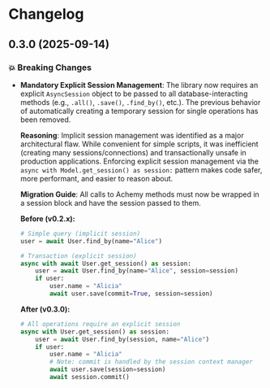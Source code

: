 # Changelog

## 0.3.0 (2025-09-14)

### 💥 Breaking Changes

-   **Mandatory Explicit Session Management**: The library now requires an explicit `AsyncSession` object to be passed to all database-interacting methods (e.g., `.all()`, `.save()`, `.find_by()`, etc.). The previous behavior of automatically creating a temporary session for single operations has been removed.

    **Reasoning**: Implicit session management was identified as a major architectural flaw. While convenient for simple scripts, it was inefficient (creating many sessions/connections) and transactionally unsafe in production applications. Enforcing explicit session management via the `async with Model.get_session() as session:` pattern makes code safer, more performant, and easier to reason about.

    **Migration Guide**:
    All calls to Achemy methods must now be wrapped in a session block and have the session passed to them.

    **Before (v0.2.x):**
    ```python
    # Simple query (implicit session)
    user = await User.find_by(name="Alice")

    # Transaction (explicit session)
    async with await User.get_session() as session:
        user = await User.find_by(name="Alice", session=session)
        if user:
            user.name = "Alicia"
            await user.save(commit=True, session=session)
    ```

    **After (v0.3.0):**
    ```python
    # All operations require an explicit session
    async with User.get_session() as session:
        user = await User.find_by(session, name="Alice")
        if user:
            user.name = "Alicia"
            # Note: commit is handled by the session context manager
            await user.save(session=session)
            await session.commit()
    ```
